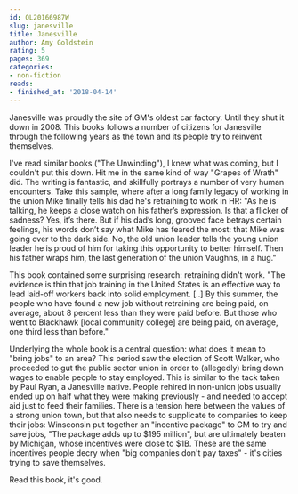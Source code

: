 ```yaml
---
id: OL20166987W
slug: janesville
title: Janesville
author: Amy Goldstein
rating: 5
pages: 369
categories:
- non-fiction
reads:
- finished_at: '2018-04-14'
---
```

Janesville was proudly the site of GM's oldest car factory. Until they shut it down in 2008. This books follows a number of citizens for Janesville through the following years as the town and its people try to reinvent themselves.

I've read similar books ("The Unwinding"), I knew what was coming, but I couldn't put this down. Hit me in the same kind of way "Grapes of Wrath" did. The writing is fantastic, and skillfully portrays a number of very human encounters. Take this sample, where after a long family legacy of working in the union Mike finally tells his dad he's retraining to work in HR: "As he is talking, he keeps a close watch on his father’s expression. Is that a flicker of sadness? Yes, it’s there. But if his dad’s long, grooved face betrays certain feelings, his words don’t say what Mike has feared the most: that Mike was going over to the dark side. No, the old union leader tells the young union leader he is proud of him for taking this opportunity to better himself. Then his father wraps him, the last generation of the union Vaughns, in a hug."

This book contained some surprising research: retraining didn't work. "The evidence is thin that job training in the United States is an effective way to lead laid-off workers back into solid employment. [..] By this summer, the people who have found a new job without retraining are being paid, on average, about 8 percent less than they were paid before. But those who went to Blackhawk [local community college] are being paid, on average, one third less than before."

Underlying the whole book is a central question: what does it mean to "bring jobs" to an area? This period saw the election of Scott Walker, who proceeded to gut the public sector union in order to (allegedly) bring down wages to enable people to stay employed. This is similar to the tack taken by Paul Ryan, a Janesville native. People rehired in non-union jobs usually ended up on half what they were making previously - and needed to accept aid just to feed their families. There is a tension here between the values of a strong union town, but that also needs to supplicate to companies to keep their jobs: Winsconsin put together an "incentive package" to GM to try and save jobs, "The package adds up to $195 million", but are ultimately beaten by Michigan, whose incentives were close to $1B. These are the same incentives people decry when "big companies don't pay taxes" - it's cities trying to save themselves.

Read this book, it's good.
